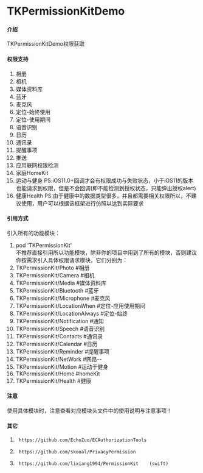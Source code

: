 # TKPermissionKitDemo

#### 介绍
TKPermissionKitDemo权限获取


#### 权限支持
1. 相册
2. 相机
3. 媒体资料库
4. 蓝牙
5. 麦克风
6. 定位-始终使用
7. 定位-使用期间
8. 语音识别
9. 日历
10. 通讯录
11. 提醒事项
12. 推送
13. 应用联网权限检测
14. 家庭HomeKit
15. 运动与健身   PS:iOS11.0+回调才会有权限成功与失败状态，小于iOS11的版本也能请求到权限，但是不会回调(即不能检测到授权状态，只能弹出授权alert)
16. 健康Health    PS:由于健康中的数据类型很多，并且都需要相关权限所以，不建议使用，用户可以根据该框架进行仿照以达到实际要求

#### 引用方式
引入所有的功能模块：
1. pod 'TKPermissionKit'
\
不推荐直接引用所以功能模块，除非你的项目中用到了所有的模块，否则建议你按需求引入具体权限请求模块，它们分别为：
1. TKPermissionKit/Photo              #相册
2. TKPermissionKit/Camera             #相机
3. TKPermissionKit/Media              #媒体资料库
4. TKPermissionKit/Bluetooth          #蓝牙
5. TKPermissionKit/Microphone         #麦克风
6. TKPermissionKit/LocationWhen       #定位-应用使用期间
7. TKPermissionKit/LocationAlways     #定位-始终
8. TKPermissionKit/Notification       #通知
9. TKPermissionKit/Speech             #语音识别
10. TKPermissionKit/Contacts          #通讯录
11. TKPermissionKit/Calendar          #日历
12. TKPermissionKit/Reminder          #提醒事项
13. TKPermissionKit/NetWork           #网路--
14. TKPermissionKit/Motion            #运动于健身
15. TKPermissionKit/Home              #homeKit
16. TKPermissionKit/Health            #健康

#### 注意
使用具体模块时，注意查看对应模块头文件中的使用说明与注意事项！

#### 其它
1.      https://github.com/EchoZuo/ECAuthorizationTools
2.      https://github.com/skooal/PrivacyPermission
3.      https://github.com/lixiang1994/PermissionKit    (swift)

